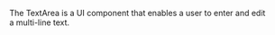 The TextArea is&nbsp;a&nbsp;UI component that enables a&nbsp;user to&nbsp;enter and edit a&nbsp;multi-line text.